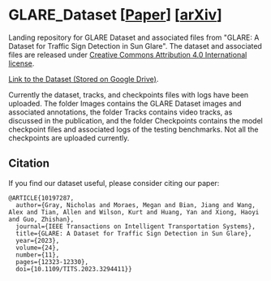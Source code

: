 # GLARE_Dataset [[Paper](https://ieeexplore.ieee.org/document/10197287)] [[arXiv](https://arxiv.org/abs/2209.08716)]

Landing repository for GLARE Dataset and associated files from "GLARE: A Dataset for Traffic Sign Detection in Sun Glare". The dataset and associated files are released under [Creative Commons Attribution 4.0 International license](https://creativecommons.org/licenses/by/4.0/legalcode).

[Link to the Dataset (Stored on Google Drive)](https://drive.google.com/drive/folders/1gmoOSgvjR4DP7jGfGS_xAmxcMShyeThx?usp=sharing).

Currently the dataset, tracks, and checkpoints files with logs have been uploaded. The folder Images contains the GLARE Dataset images and associated annotations, the folder Tracks contains video tracks, as discussed in the publication, and the folder Checkpoints contains the model checkpoint files and associated logs of the testing benchmarks. Not all the checkpoints are uploaded currently.

## Citation

If you find our dataset useful, please consider citing our paper:
```
@ARTICLE{10197287,
  author={Gray, Nicholas and Moraes, Megan and Bian, Jiang and Wang, Alex and Tian, Allen and Wilson, Kurt and Huang, Yan and Xiong, Haoyi and Guo, Zhishan},
  journal={IEEE Transactions on Intelligent Transportation Systems}, 
  title={GLARE: A Dataset for Traffic Sign Detection in Sun Glare}, 
  year={2023},
  volume={24},
  number={11},
  pages={12323-12330},
  doi={10.1109/TITS.2023.3294411}}
```
